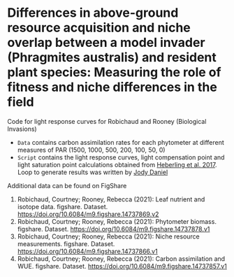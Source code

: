 # Differences in above-ground resource acquisition and niche overlap between a model invader (Phragmites australis) and resident plant species: Measuring the role of fitness and niche differences in the field


Code for light response curves for Robichaud and Rooney (Biological Invasions)

- `Data` contains carbon assimilation rates for each phytometer at different measures of PAR (1500, 1000, 500, 200, 100, 50, 0) 
- `Script` contains the light response curves, light compensation point and light saturation point calculations obtained from [Heberling et al. 2017](https://doi.org/10.1093/aobpla/plx011). Loop to generate results was written by [Jody Daniel](https://jodyndaniel.wixsite.com/website)

Additional data can be found on FigShare

1.	Robichaud, Courtney; Rooney, Rebecca (2021): Leaf nutrient and isotope data. figshare. Dataset. https://doi.org/10.6084/m9.figshare.14737869.v2
2.	Robichaud, Courtney; Rooney, Rebecca (2021): Phytometer biomass. figshare. Dataset. https://doi.org/10.6084/m9.figshare.14737878.v1
3.	Robichaud, Courtney; Rooney, Rebecca (2021): Niche resource measurements. figshare. Dataset. https://doi.org/10.6084/m9.figshare.14737866.v1
4.	Robichaud, Courtney; Rooney, Rebecca (2021): Carbon assimilation and WUE. figshare. Dataset. https://doi.org/10.6084/m9.figshare.14737857.v1

